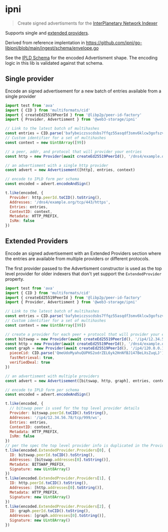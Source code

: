 # ipni

> Create signed advertisments for the [InterPlanetary Network Indexer](https://github.com/ipni/specs/blob/main/IPNI.md)

Supports single and [extended providers](https://github.com/ipni/specs/blob/main/IPNI.md#extendedprovider).

Derived from reference implentation in https://github.com/ipni/go-libipni/blob/main/ingest/schema/envelope.go

See the [IPLD Schema](./schema.ipldsch) for the encoded Advertisment shape. The encoding logic in this lib is validated against that schema.

## Single provider

Encode an signed advertisement for a new batch of entries available from a single provider

```js
import test from 'ava'
import { CID } from 'multiformats/cid'
import { createEd25519PeerId } from '@libp2p/peer-id-factory'
import { Provider, Advertisment } from '@web3-storage/ipni'

// Link to the latest batch of multihashes
const entries = CID.parse('bafybeiczsscdsbs7ffqz55asqdf3smv6klcw3gofszvwlyarci47bgf354') 
// Custom identifier for a set of multihashes
const context = new Uint8Array([99])

// a peer, addr, and protocol that will provider your entries
const http = new Provider(await createEd25519PeerId(), '/dns4/example.org/tcp/443/https', 'http')

// an advertisment with a single http provider
const advert = new Advertisement([http], entries, context)

// encode to IPLD form per schema
const encoded = advert.encodeAndSign()

t.like(encoded, {
  Provider: http.peerId.toCID().toString(),
  Addresses: '/dns4/example.org/tcp/443/https',
  Entries: entries,
  ContextID: context,
  Metadata: HTTP_PREFIX,
  IsRm: false
})
```

## Extended Providers

Encode an signed advertisement with an Extended Providers section where the entries are available from multiple providers or different protocols. 

The first provider passed to the Advertisment constructor is used as the top level provider for older indexers that don't yet support the `ExtendedProvider` property.

```js
import test from 'ava'
import { CID } from 'multiformats/cid'
import { createEd25519PeerId } from '@libp2p/peer-id-factory'
import { Provider, Advertisment } from '@web3-storage/ipni'

// Link to the latest batch of multihashes
const entries = CID.parse('bafybeiczsscdsbs7ffqz55asqdf3smv6klcw3gofszvwlyarci47bgf354') 
// Custom identifier for a set of multihashes
const context = new Uint8Array([99])

// create a provider for each peer + protocol that will provider your entries
const bitswap = new Provider(await createEd25519PeerId(), '/ip4/12.34.56.78/tcp/999/ws', 'bitswap')
const http = new Provider(await createEd25519PeerId(), '/dns4/example.org/tcp/443/https', 'http')
const graph = new Provider(await createEd25519PeerId(), '/ip4/120.0.0.1/tcp/999/ws', 'graphsync', {
  pieceCid: CID.parse('QmeUdoMyahuQUPHS2odrZEL6yk2HnNfBJ147BeLXsZuqLJ'),
  fastRetrieval: true,
  verifiedDeal: true
})

// an advertisment with multiple providers
const advert = new Advertisement([bitswap, http, graph], entries, context)

// encode to IPLD form per schema
const encoded = advert.encodeAndSign()

t.like(encoded, {
  // bitswap peer is used for the top level provider details
  Provider: bitswap.peerId.toCID().toString(),
  Addresses: '/ip4/12.34.56.78/tcp/999/ws',
  Entries: entries,
  ContextID: context,
  Metadata: HTTP_PREFIX,
  IsRm: false
})
// per the spec the top level provider info is duplicated in the Providers section
t.like(encoded.ExtendedProvider.Providers[0], {
  ID: bitswap.peerId.toCID().toString(),
  Addresses: [bitswap.addresses[0].toString()],
  Metadata: BITSWAP_PREFIX,
  Signature: new Uint8Array()
})
t.like(encoded.ExtendedProvider.Providers[1], {
  ID: http.peerId.toCID().toString(),
  Addresses: [http.addresses[0].toString()],
  Metadata: HTTP_PREFIX,
  Signature: new Uint8Array()
})
t.like(encoded.ExtendedProvider.Providers[2], {
  ID: graph.peerId.toCID().toString(),
  Addresses: [graph.addresses[0].toString()],
  Signature: new Uint8Array()
})
```
